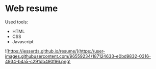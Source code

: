 # Web resume
Used tools:
- HTML
- CSS
- Javascript

![https://jesserds.github.io/resume/](https://user-images.githubusercontent.com/96559234/187124633-e0bd9832-0316-4934-b4a5-c291db490f96.png)
